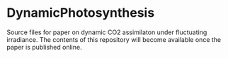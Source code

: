 # DynamicPhotosynthesis

Source files for paper on dynamic CO2 assimilaton under fluctuating irradiance. The contents of this repository will become available once the paper is published online.
